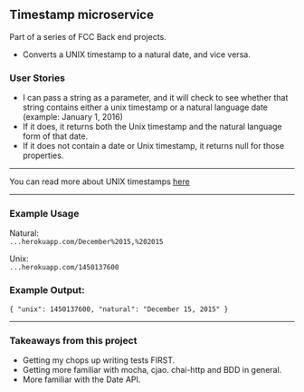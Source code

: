 ## Timestamp microservice

Part of a series of FCC Back end projects.
- Converts a UNIX timestamp to a natural date, and vice versa. 

### User Stories
- I can pass a string as a parameter, and it will check to see whether that string contains either a unix timestamp
or a natural language date (example: January 1, 2016)
- If it does, it returns both the Unix timestamp and the natural language form of that date.
- If it does not contain a date or Unix timestamp, it returns null for those properties.
---

You can read more about UNIX timestamps [here](https://en.wikipedia.org/wiki/Unix_time)

---

### Example Usage
Natural:  
```...herokuapp.com/December%2015,%202015```

Unix:  
```...herokuapp.com/1450137600```

### Example Output:
```{ "unix": 1450137600, "natural": "December 15, 2015" }```

---

### Takeaways from this project
- Getting my chops up writing tests FIRST.
- Getting more familiar with mocha, cjao. chai-http and BDD in general.
- More familiar with the Date API.